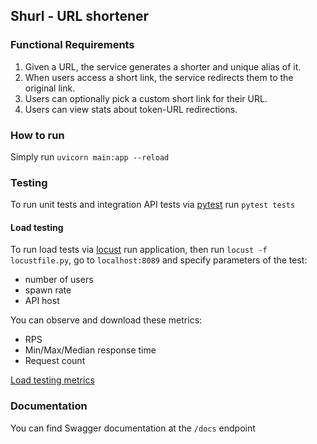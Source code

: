 ## Shurl - URL shortener


### Functional Requirements

1. Given a URL, the service generates a shorter and unique alias of it.
2. When users access a short link, the service redirects them to the original link.
3. Users can optionally pick a custom short link for their URL.
4. Users can view stats about token-URL redirections.

### How to run

Simply run `uvicorn main:app --reload`

### Testing

To run unit tests and integration API tests via [pytest](https://pytest.org/) run
`pytest tests`

#### Load testing

To run load tests via [locust](https://locust.io/) run application, then run `locust -f locustfile.py`, go to `localhost:8089` and specify parameters of the test:
- number of users
- spawn rate
- API host

You can observe and download these metrics:
- RPS
- Min/Max/Median response time 
- Request count

[Load testing metrics](https://github.com/pacifikus/shurl/blob/main/reference/load_testing_stats.md)

### Documentation

You can find Swagger documentation at the `/docs` endpoint
